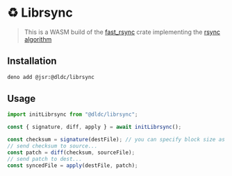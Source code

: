 # ♻️ Librsync

> This is a WASM build of the [fast_rsync](https://github.com/dropbox/fast_rsync) crate implementing the
> [rsync algorithm](https://www.andrew.cmu.edu/course/15-749/READINGS/required/cas/tridgell96.pdf)

## Installation

```sh
deno add @jsr:@dldc/librsync
```

## Usage

```ts
import initLibrsync from "@dldc/librsync";

const { signature, diff, apply } = await initLibrsync();

const checksum = signature(destFile); // you can specify block size as second argument
// send checksum to source...
const patch = diff(checksum, sourceFile);
// send patch to dest...
const syncedFile = apply(destFile, patch);
```
